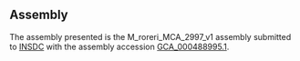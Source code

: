 

Assembly
--------

The assembly presented is the M\_roreri\_MCA\_2997\_v1 assembly
submitted to [INSDC](http://www.insdc.org) with the assembly accession
[GCA\_000488995.1](http://www.ebi.ac.uk/ena/data/view/GCA_000488995.1).
